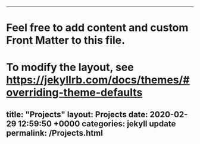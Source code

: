 
---
# Feel free to add content and custom Front Matter to this file.
# To modify the layout, see https://jekyllrb.com/docs/themes/#overriding-theme-defaults

title: "Projects"
layout: Projects
date:   2020-02-29 12:59:50 +0000
categories: jekyll update
permalink: /Projects.html
---

